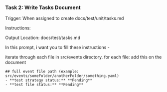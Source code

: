### Task 2: Write Tasks Document

Trigger: When assigned to create docs/test/unit/tasks.md

Instructions:

Output Location: docs/test/tasks.md

In this prompt, i want you to fill these instructions -

iterate through each file in src/events directory. for each file:
add this on the document
```
## full event file path (example: src/events/someFolder/anotherFolder/something.yaml)
- **test strategy status:** **Pending**
- **test file status:** **Pending**
```
